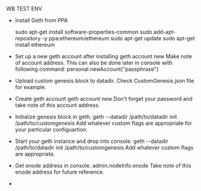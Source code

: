WB TEST
ENV


- Install Geth from PPA

    sudo apt-get install software-properties-common
    sudo add-apt-repository -y ppa:ethereum/ethereum
    sudo apt-get update
    sudo apt-get install ethereum

- Set up a new geth account after installing
    geth account new
Make note of account address.
This can also be done later in console with following command:
    personal.newAccount("passphrase")

- Upload custom genesis block to datadir. Check CustomGenesis.json file for example. 

- Create geth account
    geth account new
Don't forget your password and take note of this account address.

- Initialize genesis block in geth.
    geth --datadir /path/to/datadir init /path/to/customgenesis 
Add whatever custom flags are appropriate for your particular configuartion. 

- Start your geth instance and drop into console.
     geth --datadir /path/to/datadir init /path/to/customgenesis 
Add whatever custom flags are appropriate. 

- Get enode address in console.
    admin.nodeInfo.enode
Take note of this enode address for future reference. 

- 